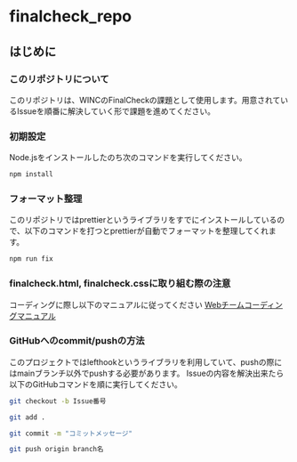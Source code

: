 ﻿# finalcheck_repo
## はじめに
### このリポジトリについて
このリポジトリは、WINCのFinalCheckの課題として使用します。用意されているIssueを順番に解決していく形で課題を進めてください。
### 初期設定
Node.jsをインストールしたのち次のコマンドを実行してください。
```bash
npm install
```
### フォーマット整理
このリポジトリではprettierというライブラリをすでにインストールしているので、以下のコマンドを打つとprettierが自動でフォーマットを整理してくれます。
```bash
npm run fix
```
### finalcheck.html, finalcheck.cssに取り組む際の注意
コーディングに際し以下のマニュアルに従ってください
[Webチームコーディングマニュアル](https://www.notion.so/7d00c5004b1d426db51ed6ba647e338b?p=4cbfbb521256476b80e6aea309cb4920&pm=s)
### GitHubへのcommit/pushの方法
このプロジェクトではlefthookというライブラリを利用していて、pushの際にはmainブランチ以外でpushする必要があります。
Issueの内容を解決出来たら以下のGitHubコマンドを順に実行してください。
```bash
git checkout -b Issue番号
```

```bash
git add .
```

```bash
git commit -m "コミットメッセージ"
```

```bash
git push origin branch名
```
